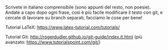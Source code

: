 Scrivete in italiano comprensibile (sono appunti del resto, non poesie).
Andate a capo dopo ogni frase, così è più facile modificare il testo con git,
e cercate di lavorare su branch separati, facciamo le cose per bene!

Tutorial LaTeX: https://www.latex-tutorial.com/tutorials/

Tutorial Git: http://rogerdudler.github.io/git-guide/index.it.html
(più avanzato: https://www.tutorialspoint.com/git/)
